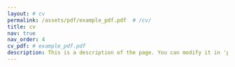 ```yaml
---
layout: # cv
permalink: /assets/pdf/example_pdf.pdf  # /cv/
title: cv
nav: true
nav_order: 4
cv_pdf: # example_pdf.pdf
description: This is a description of the page. You can modify it in 'pages/_cv.md'. You can also change or remove the top pdf download button.
---
```

